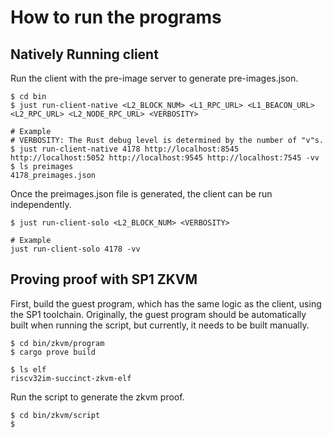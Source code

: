 
# How to run the programs

## Natively Running client

Run the client with the pre-image server to generate pre-images.json.

```shell
$ cd bin
$ just run-client-native <L2_BLOCK_NUM> <L1_RPC_URL> <L1_BEACON_URL> <L2_RPC_URL> <L2_NODE_RPC_URL> <VERBOSITY>

# Example
# VERBOSITY: The Rust debug level is determined by the number of "v"s.
$ just run-client-native 4178 http://localhost:8545 http://localhost:5052 http://localhost:9545 http://localhost:7545 -vv
$ ls preimages
4178_preimages.json
```

Once the preimages.json file is generated, the client can be run independently.

```shell
$ just run-client-solo <L2_BLOCK_NUM> <VERBOSITY>

# Example
just run-client-solo 4178 -vv
```

## Proving proof with SP1 ZKVM

First, build the guest program, which has the same logic as the client, using the SP1 toolchain.
Originally, the guest program should be automatically built when running the script, but currently, it needs to be built manually.

```shell
$ cd bin/zkvm/program
$ cargo prove build

$ ls elf
riscv32im-succinct-zkvm-elf
```

Run the script to generate the zkvm proof.

```shell
$ cd bin/zkvm/script
$ 
```